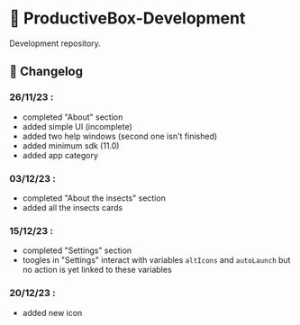 # 🐞 ProductiveBox-Development

Development repository. 

## 🧭 Changelog

### 26/11/23 :
* completed "About" section
* added simple UI (incomplete)
* added two help windows (second one isn't finished)
* added minimum sdk (11.0)
* added app category

### 03/12/23 :
* completed "About the insects" section
* added all the insects cards

### 15/12/23 :
* completed "Settings" section
* toogles in "Settings" interact with variables `altIcons` and `autoLaunch` but no action is yet linked to these variables

### 20/12/23 :
* added new icon
